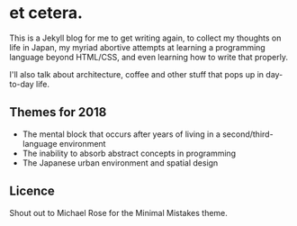 # et cetera.

This is a Jekyll blog for me to get writing again, to collect my thoughts on life in Japan, my myriad abortive attempts at learning a programming language beyond HTML/CSS, and even learning how to write that properly.

I'll also talk about architecture, coffee and other stuff that pops up in day-to-day life.

## Themes for 2018

- The mental block that occurs after years of living in a second/third-language environment
- The inability to absorb abstract concepts in programming
- The Japanese urban environment and spatial design

## Licence

Shout out to Michael Rose for the Minimal Mistakes theme.


